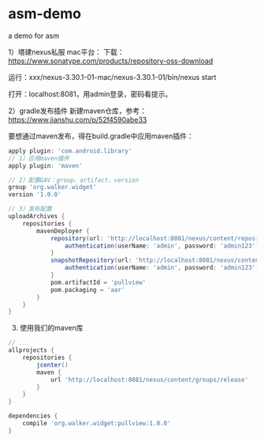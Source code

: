 # asm-demo
a demo for asm


1）塔建nexus私服
mac平台：
下载：https://www.sonatype.com/products/repository-oss-download

运行：xxx/nexus-3.30.1-01-mac/nexus-3.30.1-01/bin/nexus start

打开：localhost:8081，用admin登录，密码看提示。

2）gradle发布插件
新建maven仓库，参考：https://www.jianshu.com/p/52f4590abe33

要想通过maven发布，得在build.gradle中应用maven插件：

```groovy
apply plugin: 'com.android.library'
// 1）应用maven插件
apply plugin: 'maven'

// 2）配置GAV：group、artifact、version
group 'org.walker.widget'
version '1.0.0'

// 3）发布配置
uploadArchives {
    repositories {
        mavenDeployer {
            repository(url: 'http://localhost:8081/nexus/content/repository/release') {
                authentication(userName: 'admin', password: 'admin123')
            }
            snapshotRepository(url: 'http://localhost:8081/nexus/content/repositories/snapshots') {
                authentication(userName: 'admin', password: 'admin123')
            }
            pom.artifactId = 'pullview'
            pom.packaging = 'aar'
        }
    }
}
```

3) 使用我们的maven库
```groovy
// ...
allprojects {
    repositories {
        jcenter()
        maven {
            url 'http://localhost:8081/nexus/content/groups/release'
        }
    }
}

dependencies {
    compile 'org.walker.widget:pullview:1.0.0'
}
```

